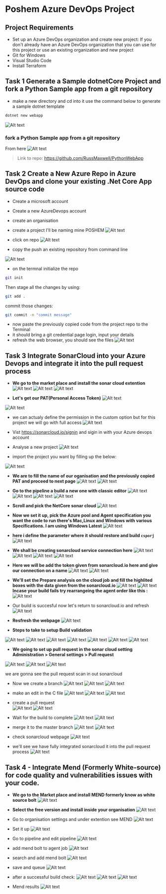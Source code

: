 # Poshem Azure DevOps Project

## Project Requirements

- Set up an Azure DevOps organization and create new project: If you don't already have an Azure DevOps organization that you can use for this project or use an existing organization and new project
- Git for Windows
- Visual Studio Code
- Install Terraform 


## Task 1 Generate a Sample dotnetCore Project and fork a Python Sample app from a git repository
- make a new directory and cd into it
use the command below to generate a sample dotnet template
```sh
dotnet new webapp
```
![Alt text](images/dotnet%20webapp%20template.png)


### fork a Python Sample app from a git repository
From here 
![Alt text](images/fork%20python%20code.png)
>Link to repo: https://github.com/RussMaxwell/PythonWebApp
## Task 2 Create a New Azure Repo in Azure DevOps and clone your existing .Net Core App source code
- Create a microsoft account 
- Create a new AzureDevops account
- create an organisation
- create a project
I'll be naming mine POSHEM
![Alt text](images/POSHEM%20project.png)

- click on repo
![Alt text](images/POSHEM%20Repo.png)

- copy the push an existing repository from command line

![Alt text](images/POSHEM%20Repo%20push.png)

- on the termnal initialize the repo
```sh
git init
```
Then stage all the changes by using:
```sh
git add .
```
commit those changes:
```sh
git commit -m "commit message"
```

- now paste the previously copied code from the project repo to the Terminal
- it should bring a git credential page login, input your details
- refresh the web browser, you should see the files 
![Alt text](images/after%20refreshing.png)

## Task 3 Integrate SonarCloud into your Azure Devops and integrate it into the pull request process

- **We go to the market place and install the sonar cloud extention**
![Alt text](images/let's%20go%20to%20market.png)
![Alt text](images/Sonar%20cloud%20extention.png)
![Alt text](images/install%20sonar%20cloud.png)

- **Let's get our PAT(Personal Access Token)**
![Alt text](images/get%20PAT%20step%201.png)

![Alt text](images/get%20PAT%20step%202.png)
- we can actualy define the permission in the custom option but for this project we will go with full access
![Alt text](images/get%20PAT%20step%203.png)

- Vist https://sonarcloud.io/signin and sigin in with your Azure devops account

- Analyse a new project
![Alt text](images/sonar%20cloud%20analyse%20new%20project.png)
- import the project you want by filling up the below:

![Alt text](images/Sonario%20Import%20project.png)

- **We are to fill the name of our oganisation and the previously copied PAT and proceed to next page**
![Alt text](images/sonar%20cloud%20org%20and%20pat%20input.png)
![Alt text](images/soanar%20tocken.png)
- **Go to the pipeline a build a new one with classic editor**
![Alt text](images/Sonar%20cloud%20pipline%20build.png)
![Alt text](images/build%20pipline%20setup.png)
![Alt text](images/use%20classic%20editor.png)
![Alt text](images/classic%20editor.png)
- **Scroll and pick the NetCore sonar cloud**
![Alt text](images/scroll%20pick%20NETCORE%20with%20sinarcoud.png)
- **Now we set it up, pick the Azure pool and Agent specification you want the code to run there's Mac,Linux and Windows with various Specifications. I am using Windows Latest**
![Alt text](images/pipline%20build.png)
- **here i define the parameter where it should restore and build `csporj`**
![Alt text](images/poshem%20pipe%20csporj.png)



- **We shall be creating sonarcloud service connection here**
![Alt text](images/to%20project%20settings.png)
![Alt text](images/get%20PAT%20step%204.png)
![Alt text](images/get%20PAT%20step%205.png)
![Alt text](images/get%20PAT%20step%206.png)
- **Here we will be  add the token given from sonarcloud.io here and give our connection on a name**
![Alt text](images/soanar%20tocken.png)
![Alt text](images/Connection%20Sonar%20cloud.png)

- **We'll set the Prepare analysis on the cloud job and  fill the highlited boxes with the data given from the sonarcloud.io**
![Alt text](images/fill%20sonar%20pipeline%20info.png)
![Alt text](images/save%20and%20queue.png)
**Incase your build fails try rearrangeing the agent order like this :**
![Alt text](images/incase.png)
- Our build is succesful now let's return to sonarcloud.io and refresh
![Alt text](images/success%20ful%20build.png)
- **Resfresh the webpage**
![Alt text](images/sonarcloud%20refresh.png)
- **Steps to take to setup Build validation**

![Alt text](images/to%20project%20settings.png)
![Alt text](images/pull%20request%20repo.png)
![Alt text](images/pull%20request%20policy.png)
![Alt text](images/pull%20request%20bracnch%20policy.png)
![Alt text](images/pull%20request%20branch%20protection.png)
![Alt text](images/build%20validation.png)
![Alt text](images/final.png)

- **We going to set up pull request in the sonar cloud setting**
**Administration > General settings > Pull request**

![Alt text](images/sonar%20io%20pullrequest.png)
![Alt text](images/sonar%20io%20pullrequest%202.png)
![Alt text](images/sonar%20io%20pullrequest%20PAT.png)

we are gonna see the pull request scan in out sonarcloud
- Now we create a branch
![Alt text](images/New%20branch.png)
![Alt text](images/workitem.png)
![Alt text](images/enter%20the%20branch.png)

- make an edit in the C file
![Alt text](images/make%20a%20comment%20in%20C.png)
![Alt text](images/make%20a%20commit%202.png)
![Alt text](images/make%20a%20comment%20in%20C%20(3).png)


- create a pull request  
![Alt text](images/create%20pull%20request.png)
![Alt text](images/create%20pull%20request%201.png)

- Wait for the build to complete
![Alt text](images/wait%20a%20bit.png)
![Alt text](images/wait%20a%20bit%20the%20pull%20request%20triggeed%20a%20build.png)

- merge it to the master branch
![Alt text](images/complete%20the%20pull%20request%20after%20successful%20build.png)
![Alt text](images/complete%20merge.png)
- check sonarcloud webpage 
 ![Alt text](images/sonario%20pullrequest%20refresh.png)


- we'll see we have fully integrated sonarcloud it into the pull request process
![Alt text](images/pull%20request%20with%20sonar%20cloud%20complete.png)


## Task 4 - Integrate Mend (Formerly White-source) for code quality and vulnerabilities issues with your code.

- **We go to the Market place and install MEND formerly know as white source bolt**
![Alt text](images/market%20place.png)
- **Select the free version and install inside your organisation**
![Alt text](images/free%20mendbolt.png)
- Go to organisation settings and under extention see MEND
![Alt text](images/orgnaisation%20level%20MEND.png) 

- Set it up
![Alt text](images/fill%20it%20up.png)

- Go to pipeline and edit pipeline
![Alt text](images/edit%20pipline%20and%20add%20mend.png)

- add mend bolt to agent job 
![Alt text](images/add%20men%20to%20agent%20job.png)

- search and add mend bolt
![Alt text](images/mend%20bolt.png)

- save and queue
![Alt text](images/mendbolt%20complete%20build.png)

- after a successful build check:
![Alt text](images/mend%20bolt%201%20&%202.png)
![Alt text](images/mend%20bolt%203.png)
![Alt text](images/mend%20bolt%204.png)


- Mend results
![Alt text](images/mend%20bolt%20result.png)







